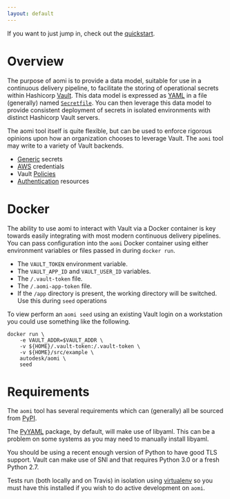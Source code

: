 ```yaml
---
layout: default
---
```


If you want to just jump in, check out the [quickstart]({{site.baseurl}}/quickstart).

# Overview

The purpose of aomi is to provide a data model, suitable for use in a continuous delivery pipeline, to facilitate the storing of operational secrets within Hashicorp [Vault](https://www.vaultproject.io/). This data model is expressed as [YAML](http://www.yaml.org/) in a file (generally) named [`Secretfile`]({{site.baseurl}}/secretfile). You can then leverage this data model to provide consistent deployment of secrets in isolated environments with distinct Hashicorp Vault servers.

The aomi tool itself is quite flexible, but can be used to enforce rigorous opinions upon how an organization chooses to leverage Vault. The `aomi` tool may write to a variety of Vault backends.

* [Generic]({{site.baseurl}}/generic) secrets
* [AWS]({{site.baseurl}}/aws) credentials
* Vault [Policies]({{site.baseurl}}/policies)
* [Authentication]({{site.baseurl}}/auth-resources) resources

# Docker

The ability to use aomi to interact with Vault via a Docker container is key towards easily integrating with most modern continuous delivery pipelines. You can pass configuration into the `aomi` Docker container using either environment variables or files passed in during `docker run`.

* The `VAULT_TOKEN` environment variable.
* The `VAULT_APP_ID` and `VAULT_USER_ID` variables.
* The `/.vault-token` file.
* The `/.aomi-app-token` file.
* If the `/app` directory is present, the working directory will be switched. Use this during `seed` operations

To view perform an `aomi seed` using an existing Vault login on a workstation you could use something like the following.

```
docker run \
    -e VAULT_ADDR=$VAULT_ADDR \
    -v ${HOME}/.vault-token:/.vault-token \
    -v ${HOME}/src/example \
    autodesk/aomi \
    seed
```

# Requirements

The `aomi` tool has several requirements which can (generally) all be sourced from [PyPI](https://pypi.python.org/pypi).

The [PyYAML](http://pyyaml.org/) package, by default, will make use of libyaml. This can be a problem on some systems as you may need to manually install libyaml.

You should be using a recent enough version of Python to have good TLS support. Vault can make use of SNI and that requires Python 3.0 or a fresh Python 2.7.

Tests run (both locally and on Travis) in isolation using [virtualenv](https://virtualenv.pypa.io/en/stable/) so you must have this installed if you wish to do active development on `aomi`.
